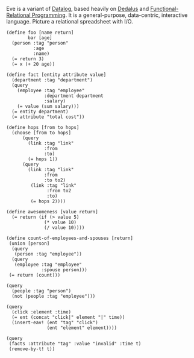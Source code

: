 Eve is a variant of [Datalog](https://en.wikipedia.org/wiki/Datalog), based heavily on [Dedalus](http://www.eecs.berkeley.edu/Pubs/TechRpts/2009/EECS-2009-173.html) and [Functional-Relational Programming](http://shaffner.us/cs/papers/tarpit.pdf). It is a general-purpose, data-centric, interactive language. Picture a relational spreadsheet with I/O.

```
(define foo [name return]
        bar [age]
  (person :tag "person"
          :age
          :name)
  (= return 3)
  (= x (+ 20 age))

(define fact [entity attribute value]
  (department :tag "department")
  (query
    (employee :tag "employee"
              :department department
              :salary)
    (= value (sum salary)))
  (= entity department)
  (= attribute "total cost"))

(define hops [from to hops]
  (choose [from to hops]
      (query
        (link :tag "link"
              :from
              :to)
        (= hops 1))
      (query
        (link :tag "link"
              :from
              :to to2)
         (link :tag "link"
               :from to2
               :to)
         (= hops 2))))

(define awesomeness [value return]
  (= return (if (> value 5)
              (* value 10)
              (/ value 10))))

(define count-of-employees-and-spouses [return]
 (union [person]
  (query
   (person :tag "employee"))
  (query
   (employee :tag "employee"
             :spouse person)))
 (= return (count)))

(query
  (people :tag "person")
  (not (people :tag "employee")))

(query
  (click :element :time)
  (= ent (concat "click|" element "|" time))
  (insert-eav! (ent "tag" "click")
               (ent "element" element))))

(query
 (facts :attribute "tag" :value "invalid" :time t)
 (remove-by-t! t))
```
